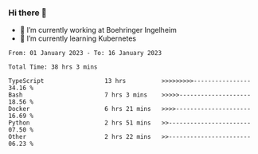 ### Hi there 👋
- 🔭 I’m currently working at Boehringer Ingelheim
- 🌱 I’m currently learning Kubernetes

 
<!--START_SECTION:waka-->

```text
From: 01 January 2023 - To: 16 January 2023

Total Time: 38 hrs 3 mins

TypeScript                 13 hrs          >>>>>>>>>----------------   34.16 %
Bash                       7 hrs 3 mins    >>>>>--------------------   18.56 %
Docker                     6 hrs 21 mins   >>>>---------------------   16.69 %
Python                     2 hrs 51 mins   >>-----------------------   07.50 %
Other                      2 hrs 22 mins   >>-----------------------   06.23 %
```

<!--END_SECTION:waka-->

 

